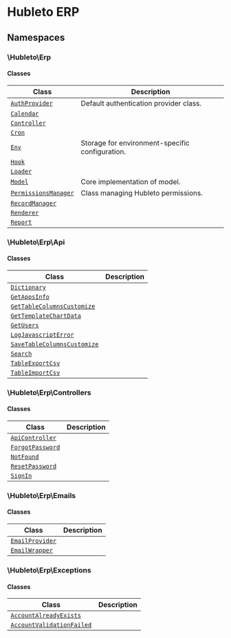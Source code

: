 
# 
# Hubleto ERP

## Namespaces

### \Hubleto\Erp

#### Classes

| Class                                                            | Description                                     |
|------------------------------------------------------------------|-------------------------------------------------|
| [`AuthProvider`](./classes/Hubleto/Erp/AuthProvider)             | Default authentication provider class.          |
| [`Calendar`](./classes/Hubleto/Erp/Calendar)                     |                                                 |
| [`Controller`](./classes/Hubleto/Erp/Controller)                 |                                                 |
| [`Cron`](./classes/Hubleto/Erp/Cron)                             |                                                 |
| [`Env`](./classes/Hubleto/Erp/Env)                               | Storage for environment-specific configuration. |
| [`Hook`](./classes/Hubleto/Erp/Hook)                             |                                                 |
| [`Loader`](./classes/Hubleto/Erp/Loader)                         |                                                 |
| [`Model`](./classes/Hubleto/Erp/Model)                           | Core implementation of model.                   |
| [`PermissionsManager`](./classes/Hubleto/Erp/PermissionsManager) | Class managing Hubleto permissions.             |
| [`RecordManager`](./classes/Hubleto/Erp/RecordManager)           |                                                 |
| [`Renderer`](./classes/Hubleto/Erp/Renderer)                     |                                                 |
| [`Report`](./classes/Hubleto/Erp/Report)                         |                                                 |

### \Hubleto\Erp\Api

#### Classes

| Class                                                                              | Description |
|------------------------------------------------------------------------------------|-------------|
| [`Dictionary`](./classes/Hubleto/Erp/Api/Dictionary)                               |             |
| [`GetAppsInfo`](./classes/Hubleto/Erp/Api/GetAppsInfo)                             |             |
| [`GetTableColumnsCustomize`](./classes/Hubleto/Erp/Api/GetTableColumnsCustomize)   |             |
| [`GetTemplateChartData`](./classes/Hubleto/Erp/Api/GetTemplateChartData)           |             |
| [`GetUsers`](./classes/Hubleto/Erp/Api/GetUsers)                                   |             |
| [`LogJavascriptError`](./classes/Hubleto/Erp/Api/LogJavascriptError)               |             |
| [`SaveTableColumnsCustomize`](./classes/Hubleto/Erp/Api/SaveTableColumnsCustomize) |             |
| [`Search`](./classes/Hubleto/Erp/Api/Search)                                       |             |
| [`TableExportCsv`](./classes/Hubleto/Erp/Api/TableExportCsv)                       |             |
| [`TableImportCsv`](./classes/Hubleto/Erp/Api/TableImportCsv)                       |             |

### \Hubleto\Erp\Controllers

#### Classes

| Class                                                                | Description |
|----------------------------------------------------------------------|-------------|
| [`ApiController`](./classes/Hubleto/Erp/Controllers/ApiController)   |             |
| [`ForgotPassword`](./classes/Hubleto/Erp/Controllers/ForgotPassword) |             |
| [`NotFound`](./classes/Hubleto/Erp/Controllers/NotFound)             |             |
| [`ResetPassword`](./classes/Hubleto/Erp/Controllers/ResetPassword)   |             |
| [`SignIn`](./classes/Hubleto/Erp/Controllers/SignIn)                 |             |

### \Hubleto\Erp\Emails

#### Classes

| Class                                                         | Description |
|---------------------------------------------------------------|-------------|
| [`EmailProvider`](./classes/Hubleto/Erp/Emails/EmailProvider) |             |
| [`EmailWrapper`](./classes/Hubleto/Erp/Emails/EmailWrapper)   |             |

### \Hubleto\Erp\Exceptions

#### Classes

| Class                                                                                 | Description |
|---------------------------------------------------------------------------------------|-------------|
| [`AccountAlreadyExists`](./classes/Hubleto/Erp/Exceptions/AccountAlreadyExists)       |             |
| [`AccountValidationFailed`](./classes/Hubleto/Erp/Exceptions/AccountValidationFailed) |             |
